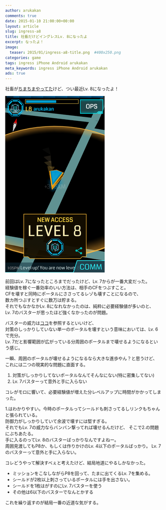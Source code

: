 ```yaml
---
author: arukakan
comments: true
date: 2015-01-10 21:00:00+00:00
layout: article
slug: ingress-a8
title: 社畜だけどイングレスLv. 8になったよ
excerpt: なったよ！
image:
  teaser: 2015/01/ingress-a8-title.png  #400x250.png
categories: game
tags: ingress iPhone Android arukakan
meta_keywords: ingress iPhone Android arukakan
ads: true
---
```


<!--more-->

社畜が[ちまちまやってた](/2014/12/13/shachiku-ingress-01/)けど、つい最近Lv. 8になったよ！

[![Ingress A8](/images/2015/01/ingress-a8-thumb.png)](/images/2015/01/ingress-a8.png)

前回はLv. 7になったところまでだったけど、Lv. 7からが一番大変だった。  
経験値を稼ぐ一番効率のいい方法は、相手のCFをつぶすこと。  
CFを壊すと同時にポータルにささってるレゾも壊すことになるので、  
数カ所つぶすとすぐに数万は貯まる。  
それでもなかなかLv. 8になれなかったのは、純粋に必要経験値が多いのと、  
Lv. 7のバスターが思ったほど強くなかったのが問題。  

バスターの威力は[ココ](http://ingressjp.blogspot.jp/p/xmp-burster.html)を参照するといいけど、  
対策のしっかりしていない単一のポータルを壊すという意味においては、Lv. 6で充分。  
Lv. 7だと影響範囲が広がっている分周囲のポータルまで壊せるようになるという感じ。

一瞬、周囲のポータルが壊せるようになるなら大きな進歩やん？と思うけど、  
これには二つの現実的な問題に直面する。

1. 対策がしっかりしてないポータルなんてそんなにない(特に密集してない)
2. Lv. 7バスターって意外と手に入らない

コレがモロに響いて、必要経験値が増えた分レベルアップに時間がかかってしまった。

1.はわかりやすい。今時のポータルってシールドも刺さってるしリンクもちゃんと張られている。  
防御力がしっかりしていて余波で壊すには堅すぎる。  
それでもLv. 7の威力ならバンバン撃ってれば壊せるんだけど、
そこで2.の問題にぶちあたる。  
手に入るのってLv. 8のバスターばっかりなんですよねー。  
周囲見渡してもP8か、もしくは作りかけのLv. 4以下のポータルばっかり。
Lv. 7のバスターって意外と手に入らない。

コレどうやって解決すべぇと考えたけど、結局地道にやるしかなかった。  

* ミッションをこなしながらP8を回って、たまに出てくるLv. 7を集める。  
* シールドが2枚以上刺さっているポータルには手を出さない。
* シールドを1枚はがすのにLv. 7バスターを使う
* その他は6以下のバスターでなんとかする

これを繰り返すのが結局一番の近道な気がする。








